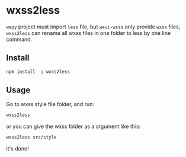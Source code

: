 # wxss2less

`wepy` project must import `less` file, but `weui-wsss` only provide `wxss` files, `wxss2less` can rename all wxss files in one folder to less by one line command.

## Install

```sh
npm install -g wxss2less
```

## Usage

Go to wxss style file folder, and run:

```sh
wxss2less
```

or you can give the wxss folder as a argument like this:

```sh
wxss2less src/style
```

it's done!
